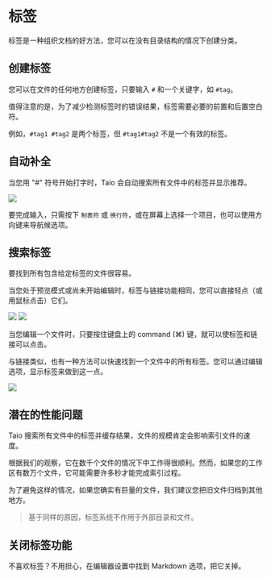 # 标签

标签是一种组织文档的好方法，您可以在没有目录结构的情况下创建分类。

## 创建标签

您可以在文件的任何地方创建标签，只要输入 `#` 和一个关键字，如 `#tag`。

值得注意的是，为了减少检测标签时的错误结果，标签需要必要的前置和后置空白符。

例如，`#tag1 #tag2` 是两个标签，但 `#tag1#tag2` 不是一个有效的标签。

## 自动补全

当您用 "#" 符号开始打字时，Taio 会自动搜索所有文件中的标签并显示推荐。

<img class="bordered_img" src="../cn/editor/assets/IMG_1.png" />

要完成输入，只需按下 `制表符` 或 `换行符`，或在屏幕上选择一个项目，也可以使用方向键来导航候选项。

## 搜索标签

要找到所有包含给定标签的文件很容易。

当您处于预览模式或尚未开始编辑时，标签与链接功能相同，您可以直接轻点（或用鼠标点击）它们。

<img class="bordered_img" src="../cn/editor/assets/IMG_2.png" />

<img class="bordered_img" src="../cn/editor/assets/IMG_3.png" />

当您编辑一个文件时，只要按住键盘上的 command (⌘) 键，就可以使标签和链接可以点击。

与链接类似，也有一种方法可以快速找到一个文件中的所有标签。您可以通过编辑选项，显示标签来做到这一点。

<img class="bordered_img" src="../cn/editor/assets/IMG_4.png" />

## 潜在的性能问题

Taio 搜索所有文件中的标签并缓存结果，文件的规模肯定会影响索引文件的速度。

根据我们的观察，它在数千个文件的情况下中工作得很顺利。然而，如果您的工作区有数万个文件，它可能需要许多秒才能完成索引过程。

为了避免这样的情况，如果您确实有巨量的文件，我们建议您把旧文件归档到其他地方。

> 基于同样的原因，标签系统不作用于外部目录和文件。

## 关闭标签功能

不喜欢标签？不用担心，在编辑器设置中找到 Markdown 选项，把它关掉。